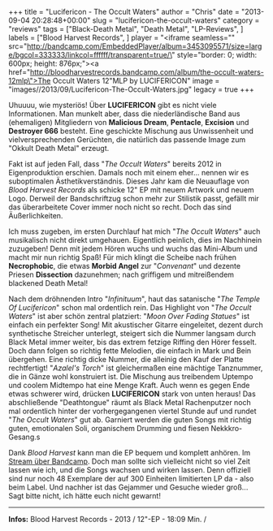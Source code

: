 +++
title = "Lucifericon - The Occult Waters"
author = "Chris"
date = "2013-09-04 20:28:48+00:00"
slug = "lucifericon-the-occult-waters"
category = "reviews"
tags = ["Black-Death Metal", "Death Metal", "LP-Reviews", ]
labels = ["Blood Harvest Records", ]
player = "<iframe seamless=\"\" src=\"http://bandcamp.com/EmbeddedPlayer/album=3453095571/size=large/bgcol=333333/linkcol=ffffff/transparent=true/\" style=\"border: 0; width: 600px; height: 876px;\"><a href=\"http://bloodharvestrecords.bandcamp.com/album/the-occult-waters-12mlp\">The Occult Waters 12\"MLP by LUCIFERICON</a></iframe>"
image = "images//2013/09/Lucifericon-The-Occult-Waters.jpg"
legacy = true
+++

Uhuuuu, wie mysteriös! Über **LUCIFERICON** gibt es nicht viele Informationen. Man munkelt aber, dass die niederländische Band aus (ehemaligen) Mitgliedern von **Malicious Dream**, **Pentacle**, **Excision** und **Destroyer 666** besteht. Eine geschickte Mischung aus Unwissenheit und vielversprechenden Gerüchten, die natürlich das passende Image zum "Okkult Death Metal" erzeugt.

Fakt ist auf jeden Fall, dass "_The Occult Waters_" bereits 2012 in Eigenproduktion erschien. Damals noch mit einem eher... nennen wir es suboptimalen Ästhetikverständnis. Dieses Jahr kam die Neuauflage von _Blood Harvest Records_ als schicke 12" EP mit neuem Artwork und neuem Logo. Derweil der Bandschriftzug schon mehr zur Stilistik passt, gefällt mir das überarbeitete Cover immer noch nicht so recht. Doch das sind Äußerlichkeiten.

Ich muss zugeben, im ersten Durchlauf hat mich "_The Occult Waters_" auch musikalisch nicht direkt umgehauen. Eigentlich peinlich, dies im Nachhinein zuzugeben! Denn mit jedem Hören wuchs und wuchs das Mini-Album und macht mir nun richtig Spaß! Für mich klingt die Scheibe nach frühen **Necrophobic**, die etwas **Morbid Angel** zur "_Convenant_" und dezente Priesen **Dissection** dazunehmen; nach griffigem und mitreißendem blackened Death Metal!

Nach dem dröhnenden Intro "_Infinituum_", haut das satanische "_The Temple Of Lucifericon_" schon mal ordentlich rein. Das Highlight von "_The Occult Waters_" ist aber schön zentral platziert: "_Moon Over Fading Statues_" ist einfach ein perfekter Song! Mit akustischer Gitarre eingeleitet, dezent durch synthetische Streicher unterlegt, steigert sich die Nummer langsam durch Black Metal immer weiter, bis das extrem fetzige Riffing den Hörer fesselt. Doch dann folgen so richtig fette Melodien, die einfach in Mark und Bein übergehen. Eine richtig dicke Nummer, die alleinig den Kauf der Platte rechtfertigt!
"_Azalel's Torch_" ist gleichermaßen eine mächtige Tanznummer, die in Gänze wohl konstruiert ist. Die Mischung aus treibendem Uptempo und coolem Midtempo hat eine Menge Kraft. Auch wenn es gegen Ende etwas schwerer wird, drücken **LUCIFERICON** stark von unten heraus! Das abschließende "Deathtongue" räumt als Black Metal Rachenputzer noch mal ordentlich hinter der vorhergegangenen viertel Stunde auf und rundet "_The Occult Waters_" gut ab. Garniert werden die guten Songs mit richtig guten, emotionalen Soli, organischem Drumming und fiesen Nekkkro-Gesang.s

Dank _Blood Harvest_ kann man die EP bequem und komplett anhören. Im <a href="http://bloodharvestrecords.bandcamp.com/album/the-occult-waters-12mlp">Stream über Bandcamp</a>. Doch man sollte sich vielleicht nicht so viel Zeit lassen wie ich, und die Songs wachsen und wirken lassen. Denn offiziell sind nur noch 48 Exemplare der auf 300 Einheiten limitierten LP da - also beim Label. Und nachher ist das Gejammer und Gesuche wieder groß... Sagt bitte nicht, ich hätte euch nicht gewarnt!





---
**Infos:**
Blood Harvest Records - 2013 / 
12"-EP - 18:09 Min. / 
